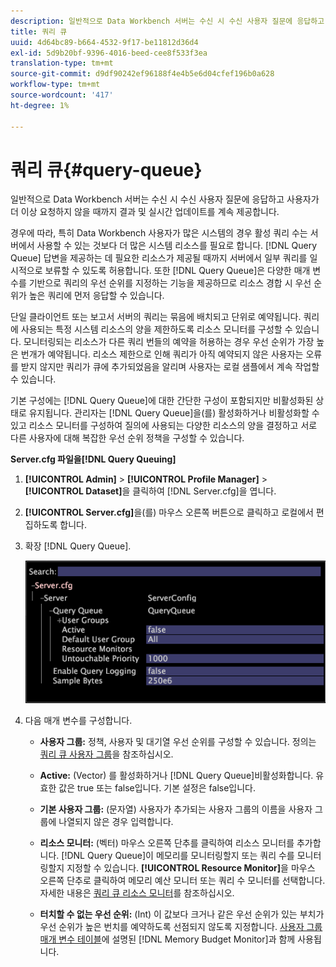 ```yaml
---
description: 일반적으로 Data Workbench 서버는 수신 시 수신 사용자 질문에 응답하고 사용자가 더 이상 요청하지 않을 때까지 결과 및 실시간 업데이트를 계속 제공합니다.
title: 쿼리 큐
uuid: 4d64bc89-b664-4532-9f17-be11812d36d4
exl-id: 5d9b20bf-9396-4016-beed-cee8f533f3ea
translation-type: tm+mt
source-git-commit: d9df90242ef96188f4e4b5e6d04cfef196b0a628
workflow-type: tm+mt
source-wordcount: '417'
ht-degree: 1%

---
```


# 쿼리 큐{#query-queue}

일반적으로 Data Workbench 서버는 수신 시 수신 사용자 질문에 응답하고 사용자가 더 이상 요청하지 않을 때까지 결과 및 실시간 업데이트를 계속 제공합니다.

경우에 따라, 특히 Data Workbench 사용자가 많은 시스템의 경우 활성 쿼리 수는 서버에서 사용할 수 있는 것보다 더 많은 시스템 리소스를 필요로 합니다. [!DNL Query Queue] 답변을 제공하는 데 필요한 리소스가 제공될 때까지 서버에서 일부 쿼리를 일시적으로 보류할 수 있도록 허용합니다. 또한 [!DNL Query Queue]은 다양한 매개 변수를 기반으로 쿼리의 우선 순위를 지정하는 기능을 제공하므로 리소스 경합 시 우선 순위가 높은 쿼리에 먼저 응답할 수 있습니다.

단일 클라이언트 또는 보고서 서버의 쿼리는 묶음에 배치되고 단위로 예약됩니다. 쿼리에 사용되는 특정 시스템 리소스의 양을 제한하도록 리소스 모니터를 구성할 수 있습니다. 모니터링되는 리소스가 다른 쿼리 번들의 예약을 허용하는 경우 우선 순위가 가장 높은 번개가 예약됩니다. 리소스 제한으로 인해 쿼리가 아직 예약되지 않은 사용자는 오류를 받지 않지만 쿼리가 큐에 추가되었음을 알리며 사용자는 로컬 샘플에서 계속 작업할 수 있습니다.

기본 구성에는 [!DNL Query Queue]에 대한 간단한 구성이 포함되지만 비활성화된 상태로 유지됩니다. 관리자는 [!DNL Query Queue]을(를) 활성화하거나 비활성화할 수 있고 리소스 모니터를 구성하여 질의에 사용되는 다양한 리소스의 양을 결정하고 서로 다른 사용자에 대해 복잡한 우선 순위 정책을 구성할 수 있습니다.

**Server.cfg 파일을[!DNL Query Queuing]**

1. **[!UICONTROL Admin]** > **[!UICONTROL Profile Manager]** > **[!UICONTROL Dataset]**&#x200B;을 클릭하여 [!DNL Server.cfg]을 엽니다.
1. **[!UICONTROL Server.cfg]**&#x200B;을(를) 마우스 오른쪽 버튼으로 클릭하고 로컬에서 편집하도록 합니다.
1. 확장 [!DNL Query Queue].

   ![](assets/queryqueue1.png)

1. 다음 매개 변수를 구성합니다.

   * **사용자 그룹:** 정책, 사용자 및 대기열 우선 순위를 구성할 수 있습니다. 정의는 [쿼리 큐 사용자 그룹](../../../../home/c-get-started/c-admin-intrf/c-query-que/c-query-que-user-grps.md#concept-5555f51402ed49419c067d61738474c1)을 참조하십시오.

   * **Active:** (Vector) 를 활성화하거나  [!DNL Query Queue]비활성화합니다. 유효한 값은 true 또는 false입니다. 기본 설정은 false입니다.

   * **기본 사용자 그룹:** (문자열) 사용자가 추가되는 사용자 그룹의 이름을 사용자 그룹에 나열되지 않은 경우 입력합니다.
   * **리소스 모니터:** (벡터) 마우스 오른쪽 단추를 클릭하여 리소스 모니터를 추가합니다. [!DNL Query Queue]이 메모리를 모니터링할지 또는 쿼리 수를 모니터링할지 지정할 수 있습니다. **[!UICONTROL Resource Monitor]**&#x200B;을 마우스 오른쪽 단추로 클릭하여 메모리 예산 모니터 또는 쿼리 수 모니터를 선택합니다. 자세한 내용은 [쿼리 큐 리소스 모니터](../../../../home/c-get-started/c-admin-intrf/c-query-que/c-query-que-res-mon.md#concept-0840967b228c4d5ba3b59b4b2759f325)를 참조하십시오.

   * **터치할 수 없는 우선 순위:** (Int) 이 값보다 크거나 같은 우선 순위가 있는 부치가 우선 순위가 높은 번치를 예약하도록 선점되지 않도록 지정합니다. [사용자 그룹 매개 변수 테이블](../../../../home/c-get-started/c-admin-intrf/c-query-que/c-query-que-user-grps.md#concept-5555f51402ed49419c067d61738474c1)에 설명된 [!DNL Memory Budget Monitor]과 함께 사용됩니다.

